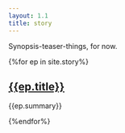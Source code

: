```yaml
---
layout: 1.1
title: story
---
```

Synopsis-teaser-things, for now.

<section>{%for ep in site.story%}<h2><a href="{%include url.html%}/story/{{ep.num}}">{{ep.title}}</a></h2><p>{{ep.summary}}</p>{%endfor%}</section>